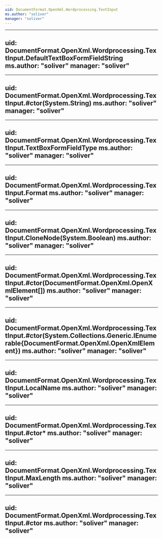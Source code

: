 ```yaml
---
uid: DocumentFormat.OpenXml.Wordprocessing.TextInput
ms.author: "soliver"
manager: "soliver"
---
```


---
uid: DocumentFormat.OpenXml.Wordprocessing.TextInput.DefaultTextBoxFormFieldString
ms.author: "soliver"
manager: "soliver"
---

---
uid: DocumentFormat.OpenXml.Wordprocessing.TextInput.#ctor(System.String)
ms.author: "soliver"
manager: "soliver"
---

---
uid: DocumentFormat.OpenXml.Wordprocessing.TextInput.TextBoxFormFieldType
ms.author: "soliver"
manager: "soliver"
---

---
uid: DocumentFormat.OpenXml.Wordprocessing.TextInput.Format
ms.author: "soliver"
manager: "soliver"
---

---
uid: DocumentFormat.OpenXml.Wordprocessing.TextInput.CloneNode(System.Boolean)
ms.author: "soliver"
manager: "soliver"
---

---
uid: DocumentFormat.OpenXml.Wordprocessing.TextInput.#ctor(DocumentFormat.OpenXml.OpenXmlElement[])
ms.author: "soliver"
manager: "soliver"
---

---
uid: DocumentFormat.OpenXml.Wordprocessing.TextInput.#ctor(System.Collections.Generic.IEnumerable{DocumentFormat.OpenXml.OpenXmlElement})
ms.author: "soliver"
manager: "soliver"
---

---
uid: DocumentFormat.OpenXml.Wordprocessing.TextInput.LocalName
ms.author: "soliver"
manager: "soliver"
---

---
uid: DocumentFormat.OpenXml.Wordprocessing.TextInput.#ctor*
ms.author: "soliver"
manager: "soliver"
---

---
uid: DocumentFormat.OpenXml.Wordprocessing.TextInput.MaxLength
ms.author: "soliver"
manager: "soliver"
---

---
uid: DocumentFormat.OpenXml.Wordprocessing.TextInput.#ctor
ms.author: "soliver"
manager: "soliver"
---
